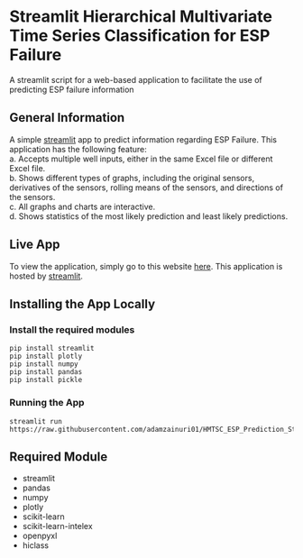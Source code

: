 # Streamlit Hierarchical Multivariate Time Series Classification for ESP Failure
A streamlit script for a web-based application to facilitate the use of predicting ESP failure information

## General Information
A simple [streamlit](https://streamlit.io) app to predict information regarding ESP Failure. This application has the following feature:  
a. Accepts multiple well inputs, either in the same Excel file or different Excel file.  
b. Shows different types of graphs, including the original sensors, derivatives of the sensors, rolling means of the sensors, and directions of the sensors.  
c. All graphs and charts are interactive.  
d. Shows statistics of the most likely prediction and least likely predictions.

## Live App
To view the application, simply go to this website [here](https://hmtsc-esp-failure-prediction.streamlit.app/). This application is hosted by [streamlit](https://streamlit.io).

## Installing the App Locally
### Install the required modules
```
pip install streamlit
pip install plotly
pip install numpy
pip install pandas
pip install pickle
```
### Running the App
```
streamlit run https://raw.githubusercontent.com/adamzainuri01/HMTSC_ESP_Prediction_Streamlit/HMTSC_Streamlit.py
```

## Required Module
- streamlit
- pandas
- numpy
- plotly
- scikit-learn
- scikit-learn-intelex
- openpyxl
- hiclass
